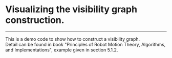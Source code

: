 # Visualizing the visibility graph construction.


---
This is a demo code to show how to construct a visibility graph.  
Detail can be found in book "Principles of Robot Motion Theory, Algorithms, and Implementations", example given in section 5.1.2.